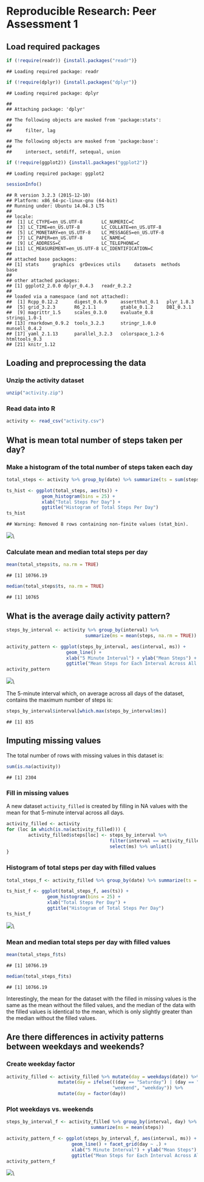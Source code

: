 # Reproducible Research: Peer Assessment 1

## Load required packages


```r
if (!require(readr)) {install.packages("readr")}
```

```
## Loading required package: readr
```

```r
if (!require(dplyr)) {install.packages("dplyr")}
```

```
## Loading required package: dplyr
```

```
## 
## Attaching package: 'dplyr'
```

```
## The following objects are masked from 'package:stats':
## 
##     filter, lag
```

```
## The following objects are masked from 'package:base':
## 
##     intersect, setdiff, setequal, union
```

```r
if (!require(ggplot2)) {install.packages("ggplot2")}
```

```
## Loading required package: ggplot2
```

```r
sessionInfo()
```

```
## R version 3.2.3 (2015-12-10)
## Platform: x86_64-pc-linux-gnu (64-bit)
## Running under: Ubuntu 14.04.3 LTS
## 
## locale:
##  [1] LC_CTYPE=en_US.UTF-8       LC_NUMERIC=C              
##  [3] LC_TIME=en_US.UTF-8        LC_COLLATE=en_US.UTF-8    
##  [5] LC_MONETARY=en_US.UTF-8    LC_MESSAGES=en_US.UTF-8   
##  [7] LC_PAPER=en_US.UTF-8       LC_NAME=C                 
##  [9] LC_ADDRESS=C               LC_TELEPHONE=C            
## [11] LC_MEASUREMENT=en_US.UTF-8 LC_IDENTIFICATION=C       
## 
## attached base packages:
## [1] stats     graphics  grDevices utils     datasets  methods   base     
## 
## other attached packages:
## [1] ggplot2_2.0.0 dplyr_0.4.3   readr_0.2.2  
## 
## loaded via a namespace (and not attached):
##  [1] Rcpp_0.12.2      digest_0.6.9     assertthat_0.1   plyr_1.8.3      
##  [5] grid_3.2.3       R6_2.1.1         gtable_0.1.2     DBI_0.3.1       
##  [9] magrittr_1.5     scales_0.3.0     evaluate_0.8     stringi_1.0-1   
## [13] rmarkdown_0.9.2  tools_3.2.3      stringr_1.0.0    munsell_0.4.2   
## [17] yaml_2.1.13      parallel_3.2.3   colorspace_1.2-6 htmltools_0.3   
## [21] knitr_1.12
```

## Loading and preprocessing the data

### Unzip the activity dataset


```r
unzip("activity.zip")
```

### Read data into R


```r
activity <- read_csv("activity.csv")
```

## What is mean total number of steps taken per day?

### Make a histogram of the total number of steps taken each day


```r
total_steps <- activity %>% group_by(date) %>% summarize(ts = sum(steps))

ts_hist <- ggplot(total_steps, aes(ts)) + 
             geom_histogram(bins = 25) +
             xlab("Total Steps Per Day") + 
             ggtitle("Histogram of Total Steps Per Day")
ts_hist
```

```
## Warning: Removed 8 rows containing non-finite values (stat_bin).
```

![](PA1_template_files/figure-html/unnamed-chunk-4-1.png)\


### Calculate mean and median total steps per day


```r
mean(total_steps$ts, na.rm = TRUE)
```

```
## [1] 10766.19
```

```r
median(total_steps$ts, na.rm = TRUE)
```

```
## [1] 10765
```


## What is the average daily activity pattern?


```r
steps_by_interval <- activity %>% group_by(interval) %>% 
                             summarize(ms = mean(steps, na.rm = TRUE))

activity_pattern <- ggplot(steps_by_interval, aes(interval, ms)) + 
                      geom_line() +
                      xlab("5 Minute Interval") + ylab("Mean Steps") +
                      ggtitle("Mean Steps for Each Interval Across All Days")
activity_pattern
```

![](PA1_template_files/figure-html/unnamed-chunk-6-1.png)\

The 5-minute interval which, on average across all days of the dataset, contains
the maximum number of steps is:


```r
steps_by_interval$interval[which.max(steps_by_interval$ms)]
```

```
## [1] 835
```


## Imputing missing values

The total number of rows with missing values in this dataset is:


```r
sum(is.na(activity))
```

```
## [1] 2304
```


### Fill in missing values

A new dataset `activity_filled` is created by filling in NA values with the mean 
for that 5-minute interval across all days.


```r
activity_filled <- activity
for (loc in which(is.na(activity_filled))) {
        activity_filled$steps[loc] <- steps_by_interval %>% 
                                      filter(interval == activity_filled$interval[loc]) %>% 
                                      select(ms) %>% unlist()
}
```


### Histogram of total steps per day with filled values


```r
total_steps_f <- activity_filled %>% group_by(date) %>% summarize(ts = sum(steps))

ts_hist_f <- ggplot(total_steps_f, aes(ts)) + 
               geom_histogram(bins = 25) +
               xlab("Total Steps Per Day") + 
               ggtitle("Histogram of Total Steps Per Day")
ts_hist_f
```

![](PA1_template_files/figure-html/unnamed-chunk-10-1.png)\


### Mean and median total steps per day with filled values


```r
mean(total_steps_f$ts)
```

```
## [1] 10766.19
```

```r
median(total_steps_f$ts)
```

```
## [1] 10766.19
```

Interestingly, the mean for the dataset with the filled in missing values is the
same as the mean without the filled values, and the median of the data with the
filled values is identical to the mean, which is only slightly greater than the
median without the filled values.


## Are there differences in activity patterns between weekdays and weekends?

### Create weekday factor


```r
activity_filled <- activity_filled %>% mutate(day = weekdays(date)) %>% 
                   mutate(day = ifelse(((day == "Saturday") | (day == "Sunday")),
                                       "weekend", "weekday")) %>% 
                   mutate(day = factor(day))
```


### Plot weekdays vs. weekends


```r
steps_by_interval_f <- activity_filled %>% group_by(interval, day) %>% 
                               summarize(ms = mean(steps))

activity_pattern_f <- ggplot(steps_by_interval_f, aes(interval, ms)) + 
                        geom_line() + facet_grid(day ~ .) +
                        xlab("5 Minute Interval") + ylab("Mean Steps") +
                        ggtitle("Mean Steps for Each Interval Across All Days")
activity_pattern_f
```

![](PA1_template_files/figure-html/unnamed-chunk-13-1.png)\

